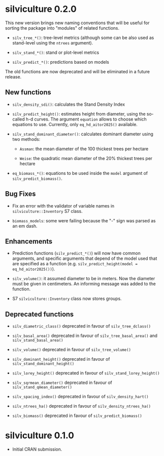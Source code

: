 # silviculture 0.2.0

This new version brings new naming conventions that will be useful for sorting the package into "modules" of related functions.

* `silv_tree_*()`: tree-level metrics (although some can be also used as stand-level using the `ntrees` argument).

* `silv_stand_*()`: stand or plot-level metrics

* `silv_predict_*()`: predictions based on models

The old functions are now deprecated and will be eliminated in a future release.

## New functions

* `silv_density_sdi()`: calculates the Stand Density Index

* `silv_predict_height()`: estimates height from diameter, using the so-called h-d curves. The argument `equation` allows to choose which equations to use. Currently, only `eq_hd_aitor2025()` available.

* `silv_stand_dominant_diameter()`: calculates dominant diameter using two methods:

    - `Assman`: the mean diameter of the 100 thickest trees per hectare

    - `Weise`: the quadratic mean diameter of the 20% thickest trees per hectare

* `eq_biomass_*()`: equations to be used inside the `model` argument of `silv_predict_biomass()`.

## Bug Fixes

* Fix an error with the validator of variable names in `silviculture::Inventory` S7 class.

* `biomass_models`: some were failing because the "-" sign was parsed as an em dash.

## Enhancements

* Prediction functions (`silv_predict_*()`) will now have common arguments, and specific arguments that depend of the model used that are specified as a function (e.g. `silv_predict_height(model = eq_hd_aitor2025())`).

* `silv_volume()`: it assumed diameter to be in meters. Now the diameter must be given in centimeters. An informing message was added to the function.

* S7 `silviculture::Inventory` class now stores groups.

## Deprecated functions

* `silv_diametric_class()` deprecated in favour of `silv_tree_dclass()`

* `silv_basal_area()` deprecated in favour of `silv_tree_basal_area()` and `silv_stand_basal_area()`

* `silv_volume()` deprecated in favour of `silv_tree_volume()`

* `silv_dominant_height()` deprecated in favour of `silv_stand_dominant_height()`

* `silv_lorey_height()` deprecated in favour of `silv_stand_lorey_height()`

* `silv_sqrmean_diameter()` deprecated in favour of `silv_stand_qmean_diameter()`

* `silv_spacing_index()` deprecated in favour of `silv_density_hart()`

* `silv_ntrees_ha()` deprecated in favour of `silv_density_ntrees_ha()`

* `silv_biomass()` deprecated in favour of `silv_predict_biomass()`

# silviculture 0.1.0

* Initial CRAN submission.
